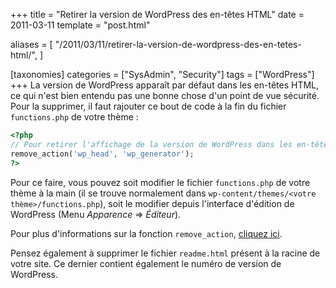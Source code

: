 +++
title = "Retirer la version de WordPress des en-têtes HTML"
date = 2011-03-11
template = "post.html"

aliases = [
  "/2011/03/11/retirer-la-version-de-wordpress-des-en-tetes-html/",
]

[taxonomies]
categories = ["SysAdmin", "Security"]
tags = ["WordPress"]
+++
La version de WordPress apparaît par défaut dans les en-têtes HTML, ce qui n'est
bien entendu pas une bonne chose d'un point de vue sécurité. Pour la supprimer,
il faut rajouter ce bout de code à la fin du fichier `functions.php` de votre
thème :

```php
<?php
// Pour retirer l'affichage de la version de WordPress dans les en-têtes HTML.
remove_action('wp_head', 'wp_generator');
?>
```

Pour ce faire, vous pouvez soit modifier le fichier `functions.php` de votre
thème à la main (il se trouve normalement dans `wp-content/themes/<votre
thème>/functions.php`), soit le modifier depuis l'interface d'édition de
WordPress (Menu *Apparence* => *Éditeur*).

Pour plus d'informations sur la fonction `remove_action`, [cliquez
ici][remove_action].

Pensez également à supprimer le fichier `readme.html` présent à la racine de
votre site. Ce dernier contient également le numéro de version de WordPress.

 [remove_action]: https://codex.wordpress.org/Function_Reference/remove_action "codex.wordpress.org : Remove Action"
